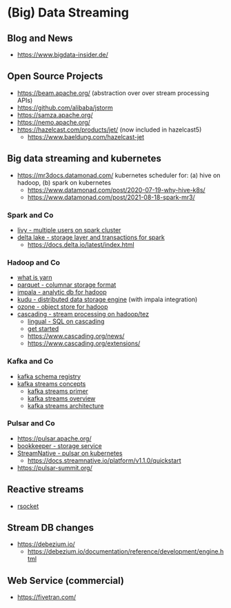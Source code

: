 # (Big) Data Streaming

## Blog and News

* https://www.bigdata-insider.de/

## Open Source Projects

* https://beam.apache.org/ (abstraction over over stream processing APIs)
* https://github.com/alibaba/jstorm
* https://samza.apache.org/
* https://nemo.apache.org/
* https://hazelcast.com/products/jet/ (now included in hazelcast5)
  + https://www.baeldung.com/hazelcast-jet

## Big data streaming and kubernetes

* https://mr3docs.datamonad.com/ kubernetes scheduler for: (a) hive on hadoop, (b) spark on kubernetes
  + https://www.datamonad.com/post/2020-07-19-why-hive-k8s/
  + https://www.datamonad.com/post/2021-08-18-spark-mr3/

### Spark and Co

* [livy - multiple users on spark cluster](https://livy.incubator.apache.org/)
* [delta lake - storage layer and transactions for spark](https://github.com/delta-io/delta)
  + https://docs.delta.io/latest/index.html

### Hadoop and Co

* [what is yarn](https://blog.cloudera.com/apache-hadoop-yarn-concepts-and-applications/)
* [parquet - columnar storage format](https://parquet.apache.org/)
* [impala - analytic db for hadoop](https://impala.apache.org/)
* [kudu - distributed data storage engine](https://kudu.apache.org/) (with impala integration)
* [ozone - object store for hadoop](https://ozone.apache.org/)
* [cascading - stream processing on hadoop/tez](https://www.cascading.org/projects/cascading/)
  + [lingual - SQL on cascading](https://www.cascading.org/projects/lingual/)
  + [get started](http://docs.cascading.org/impatient/)
  + https://www.cascading.org/news/
  + https://www.cascading.org/extensions/

### Kafka and Co

* [kafka schema registry](https://docs.confluent.io/platform/current/schema-registry/index.html)
* [kafka streams concepts](https://docs.confluent.io/platform/current/streams/concepts.html)
  + [kafka streams primer](https://www.confluent.io/blog/kafka-streams-tables-part-1-event-streaming/)
  + [kafka streams overview](https://docs.confluent.io/platform/current/streams/index.html)
  + [kafka streams architecture](https://docs.confluent.io/platform/current/streams/architecture.html)

### Pulsar and Co

* https://pulsar.apache.org/
* [bookkeeper - storage service](https://bookkeeper.apache.org/)
* [StreamNative - pulsar on kubernetes](https://streamnative.io/)
  + https://docs.streamnative.io/platform/v1.1.0/quickstart
* https://pulsar-summit.org/

## Reactive streams

* [rsocket](https://rsocket.io/)

## Stream DB changes

* https://debezium.io/
  + https://debezium.io/documentation/reference/development/engine.html

## Web Service (commercial)

* https://fivetran.com/
